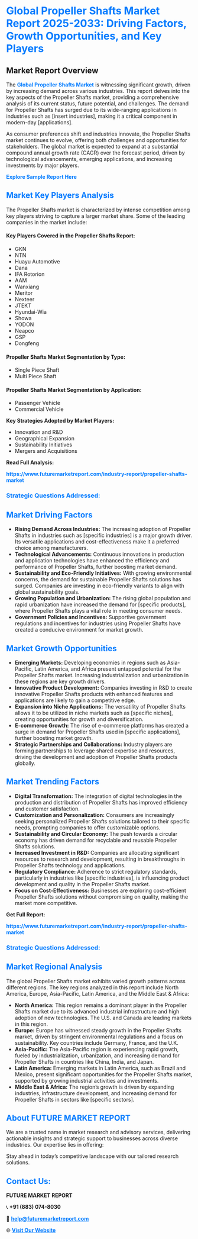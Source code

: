 <h1 style="color: #007BFF;">Global Propeller Shafts Market Report 2025-2033: Driving Factors, Growth Opportunities, and Key Players</h1>

<section id="overview">
<h2>Market Report Overview</h2>
<p>The <a href="https://www.futuremarketreport.com/industry-report/propeller-shafts-market" style="color: #007BFF; text-decoration: none;"><strong>Global Propeller Shafts Market</strong></a> is witnessing significant growth, driven by increasing demand across various industries. This report delves into the key aspects of the Propeller Shafts market, providing a comprehensive analysis of its current status, future potential, and challenges. The demand for Propeller Shafts has surged due to its wide-ranging applications in industries such as [insert industries], making it a critical component in modern-day [applications].</p>
<p>As consumer preferences shift and industries innovate, the Propeller Shafts market continues to evolve, offering both challenges and opportunities for stakeholders. The global market is expected to expand at a substantial compound annual growth rate (CAGR) over the forecast period, driven by technological advancements, emerging applications, and increasing investments by major players.</p>
</section>

<section id="overview">
<p><a href="https://www.futuremarketreport.com/request-sample/reportId=28957" style="color: #007BFF; text-decoration: none;"><strong>Explore Sample Report Here</strong></a></p>
</section>

<section id="key-players">
<h2 style="color: #007BFF;">Market Key Players Analysis</h2>
<p>The Propeller Shafts market is characterized by intense competition among key players striving to capture a larger market share. Some of the leading companies in the market include:</p>
<h4>Key Players Covered in the Propeller Shafts Report:</h4>
<ul><li>GKN</li><li>NTN</li><li>Huayu Automotive</li><li>Dana</li><li>IFA Rotorion</li><li>AAM</li><li>Wanxiang</li><li>Meritor</li><li>Nexteer</li><li>JTEKT</li><li>Hyundai-Wia</li><li>Showa</li><li>YODON</li><li>Neapco</li><li>GSP</li><li>Dongfeng</li></ul>
<h4>Propeller Shafts Market Segmentation by Type:</h4>
<ul><li>Single Piece Shaft</li><li>Multi Piece Shaft</li></ul>

<h4>Propeller Shafts Market Segmentation by Application:</h4>
<ul><li>Passenger Vehicle</li><li>Commercial Vehicle</li></ul>
<p><strong>Key Strategies Adopted by Market Players:</strong></p>
<ul>
<li>Innovation and R&D</li>
<li>Geographical Expansion</li>
<li>Sustainability Initiatives</li>
<li>Mergers and Acquisitions</li>
</ul>
</section>

<section>
<p><strong>Read Full Analysis: </strong></p><a href="https://www.futuremarketreport.com/industry-report/propeller-shafts-market" style="color: #007BFF; text-decoration: none;"><strong>https://www.futuremarketreport.com/industry-report/propeller-shafts-market</strong></a>
<h3 style="color: #007BFF;">Strategic Questions Addressed:</h3>
</section>

<section id="driving-factors">
<h2 style="color: #007BFF;">Market Driving Factors</h2>
<ul>
<li><strong>Rising Demand Across Industries:</strong> The increasing adoption of Propeller Shafts in industries such as [specific industries] is a major growth driver. Its versatile applications and cost-effectiveness make it a preferred choice among manufacturers.</li>
<li><strong>Technological Advancements:</strong> Continuous innovations in production and application technologies have enhanced the efficiency and performance of Propeller Shafts, further boosting market demand.</li>
<li><strong>Sustainability and Eco-Friendly Initiatives:</strong> With growing environmental concerns, the demand for sustainable Propeller Shafts solutions has surged. Companies are investing in eco-friendly variants to align with global sustainability goals.</li>
<li><strong>Growing Population and Urbanization:</strong> The rising global population and rapid urbanization have increased the demand for [specific products], where Propeller Shafts plays a vital role in meeting consumer needs.</li>
<li><strong>Government Policies and Incentives:</strong> Supportive government regulations and incentives for industries using Propeller Shafts have created a conducive environment for market growth.</li>
</ul>
</section>

<section id="growth-opportunities">
<h2 style="color: #007BFF;">Market Growth Opportunities</h2>
<ul>
<li><strong>Emerging Markets:</strong> Developing economies in regions such as Asia-Pacific, Latin America, and Africa present untapped potential for the Propeller Shafts market. Increasing industrialization and urbanization in these regions are key growth drivers.</li>
<li><strong>Innovative Product Development:</strong> Companies investing in R&D to create innovative Propeller Shafts products with enhanced features and applications are likely to gain a competitive edge.</li>
<li><strong>Expansion into Niche Applications:</strong> The versatility of Propeller Shafts allows it to be utilized in niche markets such as [specific niches], creating opportunities for growth and diversification.</li>
<li><strong>E-commerce Growth:</strong> The rise of e-commerce platforms has created a surge in demand for Propeller Shafts used in [specific applications], further boosting market growth.</li>
<li><strong>Strategic Partnerships and Collaborations:</strong> Industry players are forming partnerships to leverage shared expertise and resources, driving the development and adoption of Propeller Shafts products globally.</li>
</ul>
</section>

<section id="trending-factors">
<h2 style="color: #007BFF;">Market Trending Factors</h2>
<ul>
<li><strong>Digital Transformation:</strong> The integration of digital technologies in the production and distribution of Propeller Shafts has improved efficiency and customer satisfaction.</li>
<li><strong>Customization and Personalization:</strong> Consumers are increasingly seeking personalized Propeller Shafts solutions tailored to their specific needs, prompting companies to offer customizable options.</li>
<li><strong>Sustainability and Circular Economy:</strong> The push towards a circular economy has driven demand for recyclable and reusable Propeller Shafts solutions.</li>
<li><strong>Increased Investment in R&D:</strong> Companies are allocating significant resources to research and development, resulting in breakthroughs in Propeller Shafts technology and applications.</li>
<li><strong>Regulatory Compliance:</strong> Adherence to strict regulatory standards, particularly in industries like [specific industries], is influencing product development and quality in the Propeller Shafts market.</li>
<li><strong>Focus on Cost-Effectiveness:</strong> Businesses are exploring cost-efficient Propeller Shafts solutions without compromising on quality, making the market more competitive.</li>
</ul>
</section>

<section>
<p><strong>Get Full Report: </strong></p><a href="https://www.futuremarketreport.com/industry-report/propeller-shafts-market" style="color: #007BFF; text-decoration: none;"><strong>https://www.futuremarketreport.com/industry-report/propeller-shafts-market</strong></a>
<h3 style="color: #007BFF;">Strategic Questions Addressed:</h3>
</section>


<section id="regional-analysis">
<h2 style="color: #007BFF;">Market Regional Analysis</h2>
<p>The global Propeller Shafts market exhibits varied growth patterns across different regions. The key regions analyzed in this report include North America, Europe, Asia-Pacific, Latin America, and the Middle East & Africa:</p>
<ul>
<li><strong>North America:</strong> This region remains a dominant player in the Propeller Shafts market due to its advanced industrial infrastructure and high adoption of new technologies. The U.S. and Canada are leading markets in this region.</li>
<li><strong>Europe:</strong> Europe has witnessed steady growth in the Propeller Shafts market, driven by stringent environmental regulations and a focus on sustainability. Key countries include Germany, France, and the U.K.</li>
<li><strong>Asia-Pacific:</strong> The Asia-Pacific region is experiencing rapid growth, fueled by industrialization, urbanization, and increasing demand for Propeller Shafts in countries like China, India, and Japan.</li>
<li><strong>Latin America:</strong> Emerging markets in Latin America, such as Brazil and Mexico, present significant opportunities for the Propeller Shafts market, supported by growing industrial activities and investments.</li>
<li><strong>Middle East & Africa:</strong> The region’s growth is driven by expanding industries, infrastructure development, and increasing demand for Propeller Shafts in sectors like [specific sectors].</li>
</ul>
</section>

<footer>
<h2 style="color: #007BFF;">About FUTURE MARKET REPORT</h2>
<p>We are a trusted name in market research and advisory services, delivering actionable insights and strategic support to businesses across diverse industries. Our expertise lies in offering:</p>

<p>Stay ahead in today’s competitive landscape with our tailored research solutions.</p>

<h2 style="color: #007BFF;">Contact Us:</h2>
<p><strong>FUTURE MARKET REPORT</strong></p>
<p>📞 <strong>+91 (883) 074-8030</strong></p>
<p>📧 <strong><a href="mailto:help@futuremarketreport.com" style="color: #007BFF;">help@futuremarketreport.com</a></strong></p>
<p>🌐 <strong><a href="https://www.futuremarketreport.com/" style="color: #007BFF;">Visit Our Website</a></strong></p>
</footer>